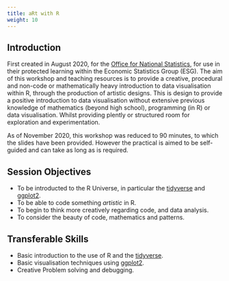 ```yaml
---
title: aRt with R
weight: 10
---
```


## Introduction 

First created in August 2020, for the [Office for National Statistics](<https://www.ons.gov.uk/>), for use in their protected learning within the Economic Statistics Group (ESG). The aim of this workshop and teaching resources is to provide a creative, procedural and non-code or mathematically heavy introduction to data visualisation within R, through the production of artistic designs. This is design to provide a positive introduction to data visualisation without extensive previous knowledge of mathematics (beyond high school), programming (in R) or data visualisation. Whilst providing plently or structured room for exploration and experimentation. 

As of November 2020, this workshop was reduced to 90 minutes, to which the slides have been provided. However the practical is aimed to be self-guided and can take as long as is required. 

## Session Objectives

* To be introducted to the R Universe, in particular the [tidyverse](<https://www.tidyverse.org/>) and [ggplot2](<https://ggplot2.tidyverse.org/>). 
* To be able to code something *artistic* in R. 
* To begin to think more creatively regarding code, and data analysis. 
* To consider the beauty of code, mathematics and patterns. 

## Transferable Skills 

* Basic introduction to the use of R and the [tidyverse](<https://www.tidyverse.org/>).
* Basic visualisation techniques using [ggplot2](<https://ggplot2.tidyverse.org/>).
* Creative Problem solving and debugging.